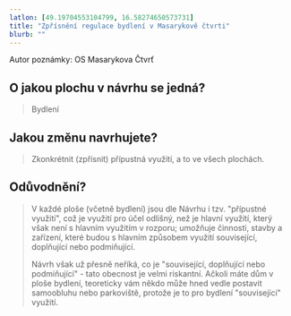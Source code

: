 ```yaml
---
latlon: [49.19704553104799, 16.58274650573731]
title: "Zpřísnění regulace bydlení v Masarykově čtvrti"
blurb: ""
---
```


Autor poznámky: OS Masarykova Čtvrť

## O jakou plochu v návrhu se jedná?

> Bydlení

## Jakou změnu navrhujete?

> Zkonkrétnit (zpřísnit) přípustná využití, a to ve všech plochách.

## Odůvodnění?

> V každé ploše (včetně bydlení) jsou dle Návrhu i tzv. "přípustné využití", což je využití pro účel odlišný, než je hlavní využití, který však není s hlavním využitím v rozporu; umožňuje činnosti, stavby a zařízení, které budou s hlavním způsobem využití související, doplňující nebo podmiňující.
>
> Návrh však už přesně neříká, co je "související, doplňující nebo podmiňující" - tato obecnost je velmi riskantní. Ačkoli máte dům v ploše bydlení, teoreticky vám někdo může hned vedle postavit samoobluhu nebo parkoviště, protože je to pro bydlení "související" využití.
